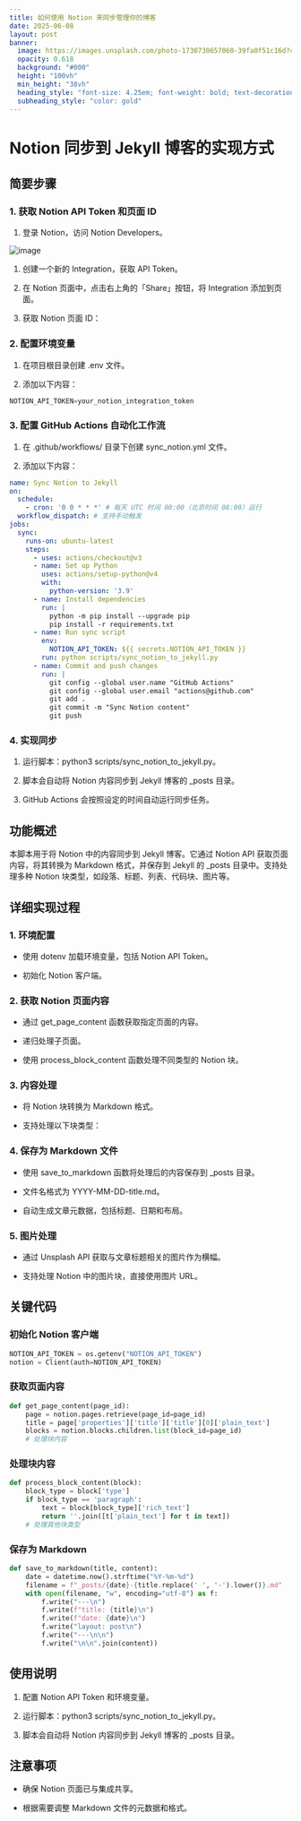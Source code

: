 ```yaml
---
title: 如何使用 Notion 来同步管理你的博客
date: 2025-06-08
layout: post
banner:
  image: https://images.unsplash.com/photo-1730730657060-39fa0f51c16d?crop=entropy&cs=tinysrgb&fit=max&fm=jpg&ixid=M3w2OTIwMzJ8MHwxfHJhbmRvbXx8fHx8fHx8fDE3NDk0MjExNjZ8&ixlib=rb-4.1.0&q=80&w=1080
  opacity: 0.618
  background: "#000"
  height: "100vh"
  min_height: "38vh"
  heading_style: "font-size: 4.25em; font-weight: bold; text-decoration: underline"
  subheading_style: "color: gold"
---
```


# Notion 同步到 Jekyll 博客的实现方式

## 简要步骤

### 1. 获取 Notion API Token 和页面 ID

1. 登录 Notion，访问 Notion Developers。

![image](https://prod-files-secure.s3.us-west-2.amazonaws.com/a7a0cc5a-89b9-4cda-8686-1fba0ca52f40/d19c1afe-dea5-4312-9333-786b0ba83054/image.png?X-Amz-Algorithm=AWS4-HMAC-SHA256&X-Amz-Content-Sha256=UNSIGNED-PAYLOAD&X-Amz-Credential=ASIAZI2LB46642W4WNC4%2F20250608%2Fus-west-2%2Fs3%2Faws4_request&X-Amz-Date=20250608T221925Z&X-Amz-Expires=3600&X-Amz-Security-Token=IQoJb3JpZ2luX2VjEL3%2F%2F%2F%2F%2F%2F%2F%2F%2F%2FwEaCXVzLXdlc3QtMiJGMEQCIBO4WrVZ96z8Im1BFtqou78%2BHX0h3V6YOUZNKyhMjK7wAiB1%2F%2Fnw%2Bj7g%2FUGiBIqx0CEJ01IbOo6bXbQNYO6gZ3XXDyqIBAiV%2F%2F%2F%2F%2F%2F%2F%2F%2F%2F8BEAAaDDYzNzQyMzE4MzgwNSIM35mkKzT7Uwr1NaOyKtwDRleeoLB5Sog5jEXEJ2NEnrfVA2A2oi0pz%2FxGXt1PWp6ODVujZ9rzsNCRhF0R%2F4wqhkgceP%2BEV6TzihhOvq3bOwtM9M1dIXQrePpoQC%2BXGFg01FuBtla%2F1zWeooAJHjMpvi%2Ft6dQJjbEyk7TpD7n2aswbUnD0ApJ8UPmYvb7RNFmNNM%2FtLPMec5SHTC6173XPmQ6DZy6WDE5zcxf8u0IY9nATTkFXwcyPNoQV4zIkZzMQoEWetS1ZbfyI2tA86K5kRGBUQiWkrRk9OPDcd3GHX2yW%2BHNX3%2FKq%2BFwnDNIZmKQoq3bJBCkLlg2pxtguYUpzwBaPCLpaANI2hWGLv6Q6Oi7CysKtStDg3H9eE%2B5%2FmrOed%2F%2BeVaTTM0hR%2FCYY7jAmie7g%2ByGPBWi7wDG288X%2BSQjnvcEklz0R2bLgvqguZmoQ3am3aMixus9mrbqBsLAI3kYCwbK%2B4rSLVb6uHvNoGpLd2sNDZ%2Bx4Xs2Cr5PkgaVowujtL1Lp7e1fhjUPMyftBJz1YCnJJwGNFzzFrf84djJO2r9KGs%2BpRZLYkZTm74zvsP29e6LbLmKwHoZsgulyHmPP3UxCL02WInhTN%2BkencU2XUt3H8eXYHVZO4QNSnu%2FNkxccHNpx3qs13kw%2FeGXwgY6pgE1iv5zemhCBrDs0HUkFRr5C4q%2BA2oILkcdj3UlOs7U71RnMPnnhEDwG4BmDERO4dPc%2Ft95zDXEsS8VveQ8GGf2jiWRYK7uGHXDuEGPWx%2FOHL2KC2glQMYz0figam5ER0GVDwdWi140%2BppmwWSEzOBOmzxjcQ8AkG9%2B287rOOGbiiJRZ6pHFOqUqRBmJ7WtGiYLZbMvphNvsw8tQXUyWS3Q2om7m%2BVE&X-Amz-Signature=699db9424e731aa8fb82dca77e1e0115f3cb30db2dfbf814354caba651cc0b03&X-Amz-SignedHeaders=host&x-id=GetObject)

1. 创建一个新的 Integration，获取 API Token。

1. 在 Notion 页面中，点击右上角的「Share」按钮，将 Integration 添加到页面。

1. 获取 Notion 页面 ID：


### 2. 配置环境变量

1. 在项目根目录创建 .env 文件。

1. 添加以下内容：

```javascript
NOTION_API_TOKEN=your_notion_integration_token
```

### 3. 配置 GitHub Actions 自动化工作流

1. 在 .github/workflows/ 目录下创建 sync_notion.yml 文件。

1. 添加以下内容：

```yaml
name: Sync Notion to Jekyll
on:
  schedule:
    - cron: '0 0 * * *' # 每天 UTC 时间 00:00（北京时间 08:00）运行
  workflow_dispatch: # 支持手动触发
jobs:
  sync:
    runs-on: ubuntu-latest
    steps:
      - uses: actions/checkout@v3
      - name: Set up Python
        uses: actions/setup-python@v4
        with:
          python-version: '3.9'
      - name: Install dependencies
        run: |
          python -m pip install --upgrade pip
          pip install -r requirements.txt
      - name: Run sync script
        env:
          NOTION_API_TOKEN: ${{ secrets.NOTION_API_TOKEN }}
        run: python scripts/sync_notion_to_jekyll.py
      - name: Commit and push changes
        run: |
          git config --global user.name "GitHub Actions"
          git config --global user.email "actions@github.com"
          git add .
          git commit -m "Sync Notion content"
          git push
```

### 4. 实现同步

1. 运行脚本：python3 scripts/sync_notion_to_jekyll.py。

1. 脚本会自动将 Notion 内容同步到 Jekyll 博客的 _posts 目录。

1. GitHub Actions 会按照设定的时间自动运行同步任务。

## 功能概述

本脚本用于将 Notion 中的内容同步到 Jekyll 博客。它通过 Notion API 获取页面内容，将其转换为 Markdown 格式，并保存到 Jekyll 的 _posts 目录中。支持处理多种 Notion 块类型，如段落、标题、列表、代码块、图片等。

## 详细实现过程

### 1. 环境配置

- 使用 dotenv 加载环境变量，包括 Notion API Token。

- 初始化 Notion 客户端。

### 2. 获取 Notion 页面内容

- 通过 get_page_content 函数获取指定页面的内容。

- 递归处理子页面。

- 使用 process_block_content 函数处理不同类型的 Notion 块。

### 3. 内容处理

- 将 Notion 块转换为 Markdown 格式。

- 支持处理以下块类型：


### 4. 保存为 Markdown 文件

- 使用 save_to_markdown 函数将处理后的内容保存到 _posts 目录。

- 文件名格式为 YYYY-MM-DD-title.md。

- 自动生成文章元数据，包括标题、日期和布局。

### 5. 图片处理

- 通过 Unsplash API 获取与文章标题相关的图片作为横幅。

- 支持处理 Notion 中的图片块，直接使用图片 URL。

## 关键代码

### 初始化 Notion 客户端

```python
NOTION_API_TOKEN = os.getenv("NOTION_API_TOKEN")
notion = Client(auth=NOTION_API_TOKEN)
```

### 获取页面内容

```python
def get_page_content(page_id):
    page = notion.pages.retrieve(page_id=page_id)
    title = page['properties']['title']['title'][0]['plain_text']
    blocks = notion.blocks.children.list(block_id=page_id)
    # 处理块内容
```

### 处理块内容

```python
def process_block_content(block):
    block_type = block['type']
    if block_type == 'paragraph':
        text = block[block_type]['rich_text']
        return ''.join([t['plain_text'] for t in text])
    # 处理其他块类型
```

### 保存为 Markdown

```python
def save_to_markdown(title, content):
    date = datetime.now().strftime("%Y-%m-%d")
    filename = f"_posts/{date}-{title.replace(' ', '-').lower()}.md"
    with open(filename, "w", encoding="utf-8") as f:
        f.write("---\n")
        f.write(f"title: {title}\n")
        f.write(f"date: {date}\n")
        f.write("layout: post\n")
        f.write("---\n\n")
        f.write("\n\n".join(content))
```

## 使用说明

1. 配置 Notion API Token 和环境变量。

1. 运行脚本：python3 scripts/sync_notion_to_jekyll.py。

1. 脚本会自动将 Notion 内容同步到 Jekyll 博客的 _posts 目录。

## 注意事项

- 确保 Notion 页面已与集成共享。

- 根据需要调整 Markdown 文件的元数据和格式。